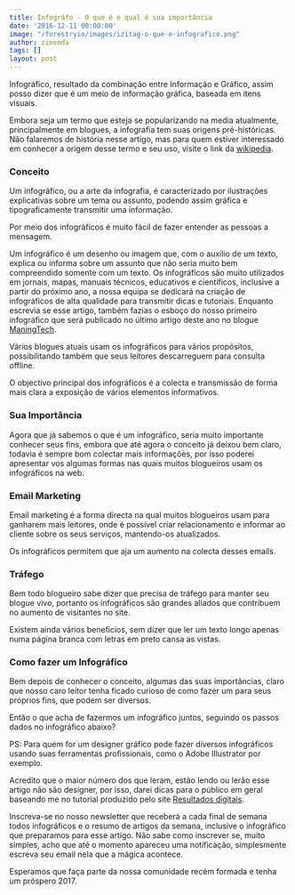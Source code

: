 ```yaml
---
title: Infográfo - O que é e qual é sua importância
date: '2016-12-11 00:00:00'
image: "/forestryio/images/izitag-o-que-e-infografico.png"
author: zinenda
tags: []
layout: post
---
```

Infográfico, resultado da combinação entre Informação e Gráfico, assim posso dizer que é um meio de informação gráfica, baseada em itens visuais.

Embora seja um termo que esteja se popularizando na media atualmente, principalmente em blogues, a infografia tem suas origens pré-históricas. Não falaremos de história nesse artigo, mas para quem estiver interessado em conhecer a origem desse termo e seu uso, visite o link da [wikipedia](https://pt.wikipedia.org/wiki/Infografia).

### Conceito

Um infográfico, ou a arte da infografia, é caracterizado por ilustrações explicativas sobre um tema ou assunto, podendo assim gráfica e tipograficamente transmitir uma informação.

Por meio dos infográficos é muito fácil de fazer entender as pessoas a mensagem.

Um infográfico é um desenho ou imagem que, com o auxilio de um texto, explica ou informa sobre um assunto que não seria muito bem compreendido somente com um texto. Os infográficos são muito utilizados em jornais, mapas, manuais técnicos, educativos e científicos, inclusive a partir do próximo ano, a nossa equipa se dedicará na criação de infográficos de alta qualidade para transmitir dicas e tutoriais. Enquanto escrevia se esse artigo, também fazias o esboço do nosso primeiro infográfico que será publicado no último artigo deste ano no blogue [ManingTech](http://maningtech.github.io).

Vários blogues atuais usam os infográficos para vários propósitos, possibilitando também que seus leitores descarreguem para consulta offline.

O objectivo principal dos infográficos é a colecta e transmissão de forma mais clara a exposição de vários elementos informativos.

### Sua Importância

Agora que já sabemos o que é um infográfico, seria muito importante conhecer seus fins, embora que até agora o conceito já deixou bem claro, todavia é sempre bom colectar mais informações, por isso poderei apresentar vos algumas formas nas quais muitos blogueiros usam os infográficos na web.

### Email Marketing

Email marketing é a forma directa na qual muitos blogueiros usam para ganharem mais leitores, onde é possível criar relacionamento e informar ao cliente sobre os seus serviços, mantendo-os atualizados.

Os infográficos permitem que aja um aumento na colecta desses emails.

### Tráfego

Bem todo blogueiro sabe dizer que precisa de tráfego para manter seu blogue vivo, portanto os infográficos são grandes aliados que contribuem no aumento de visitantes no site.

Existem ainda vários benefícios, sem dizer que ler um texto longo apenas numa página branca com letras em preto cansa as vistas.

### Como fazer um Infográfico

Bem depois de conhecer o conceito, algumas das suas importâncias, claro que nosso caro leitor tenha ficado curioso de como fazer um para seus próprios fins, que podem ser diversos.

Então o que acha de fazermos um infográfico juntos, seguindo os passos dados no infográfico abaixo?

PS: Para quem for um designer gráfico pode fazer diversos infográficos usando suas ferramentas profissionais, como o Adobe Illustrator por exemplo.

Acredito que o maior número dos que leram, estão lendo ou lerão esse artigo não são designer, por isso, darei dicas para o público em geral baseando me no tutorial produzido pelo site [Resultados digitais](http://resultadosdigitais.com.br/blog/como-fazer-um-infografico-em-6-passos/).

Inscreva-se no nosso newsletter que receberá a cada final de semana todos infográficos e o resumo de artigos da semana, inclusive o infográfico que preparamos para esse artigo. Não sabe como inscrever se, muito simples, acho que até o momento apareceu uma notificação, simplesmente escreva seu email nela que a mágica acontece.

Esperamos que faça parte da nossa comunidade recém formada e tenha um próspero 2017.
